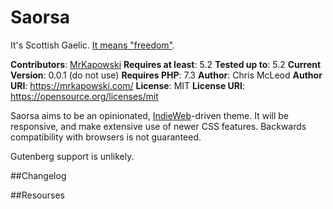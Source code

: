 # Saorsa

It's Scottish Gaelic. [It means "freedom"](https://www.wordsense.eu/saorsa/).

**Contributors**: [MrKapowski](https://github.com/MrKapowski/)
**Requires at least**: 5.2
**Tested up to**: 5.2
**Current Version**: 0.0.1 (do not use)
**Requires PHP**: 7.3
**Author**: Chris McLeod
**Author URI**: https://mrkapowski.com/
**License**: MIT
**License URI**: https://opensource.org/licenses/mit

Saorsa aims to be an opinionated, [IndieWeb](https://indieweb.org/)-driven theme. It will be responsive, and make extensive use of newer CSS features. Backwards compatibility with browsers is not guaranteed.

Gutenberg support is unlikely.

##Changelog

##Resourses